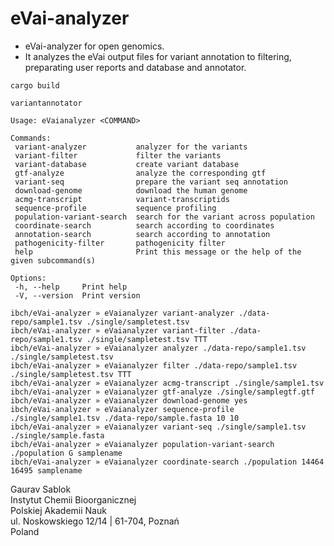 # eVai-analyzer
 - eVai-analyzer for open genomics.
 - It analyzes the eVai output files for variant annotation to filtering, preparating user reports and database and annotator.

 ```
 cargo build
 ```

 ```
 variantannotator

Usage: eVaianalyzer <COMMAND>

Commands:
  variant-analyzer           analyzer for the variants
  variant-filter             filter the variants
  variant-database           create variant database
  gtf-analyze                analyze the corresponding gtf
  variant-seq                prepare the variant seq annotation
  download-genome            download the human genome
  acmg-transcript            variant-transcriptids
  sequence-profile           sequence profiling
  population-variant-search  search for the variant across population
  coordinate-search          search according to coordinates
  annotation-search          search according to annotation
  pathogenicity-filter       pathogenicity filter
  help                       Print this message or the help of the given subcommand(s)

Options:
  -h, --help     Print help
  -V, --version  Print version
 
 ibch/eVai-analyzer » eVaianalyzer variant-analyzer ./data-repo/sample1.tsv ./single/sampletest.tsv
 ibch/eVai-analyzer » eVaianalyzer variant-filter ./data-repo/sample1.tsv ./single/sampletest.tsv TTT
 ibch/eVai-analyzer » eVaianalyzer analyzer ./data-repo/sample1.tsv ./single/sampletest.tsv
 ibch/eVai-analyzer » eVaianalyzer filter ./data-repo/sample1.tsv ./single/sampletest.tsv TTT
 ibch/eVai-analyzer » eVaianalyzer acmg-transcript ./single/sample1.tsv 
 ibch/eVai-analyzer » eVaianalyzer gtf-analyze ./single/samplegtf.gtf
 ibch/eVai-analyzer » eVaianalyzer download-genome yes
 ibch/eVai-analyzer » eVaianalyzer sequence-profile ./single/sample1.tsv ./data-repo/sample.fasta 10 10
 ibch/eVai-analyzer » eVaianalyzer variant-seq ./single/sample1.tsv ./single/sample.fasta
 ibch/eVai-analyzer » eVaianalyzer population-variant-search ./population G samplename
 ibch/eVai-analyzer » eVaianalyzer coordinate-search ./population 14464 16495 samplename 
```

 Gaurav Sablok \
 Instytut Chemii Bioorganicznej \
 Polskiej Akademii Nauk \
 ul. Noskowskiego 12/14 | 61-704, Poznań \
 Poland

